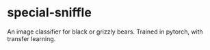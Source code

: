 # special-sniffle
An image classifier for black or grizzly bears. Trained in pytorch, with transfer learning. 
